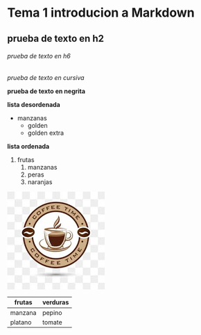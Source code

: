 # Tema 1 introducion a Markdown
## prueba de texto en h2
###### prueba de texto en h6 
 
 *prueba de texto en cursiva*
 
 **prueba de texto en negrita**
 
**lista desordenada**
* manzanas
   * golden
   * golden extra
 
 **lista ordenada**
1. frutas 
    1. manzanas 
    1. peras 
    1. naranjas
    
![logo](/logo.jpg)

frutas | verduras
-------|-------
manzana|pepino
platano|tomate
